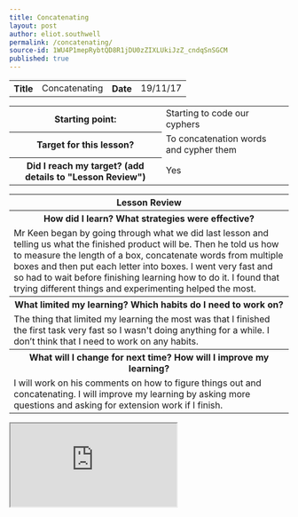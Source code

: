 ```yaml
---
title: Concatenating
layout: post
author: eliot.southwell
permalink: /concatenating/
source-id: 1WU4P1mepRybtQD8R1jDU0zZIXLUkiJzZ_cndqSnSGCM
published: true
---
```

<table class="table1">
  <tr>
    <th>Title</th>
    <td>Concatenating</td>
    <th>Date</th>
    <td>19/11/17</td>
  </tr>
</table>


<table class="table1">
  <tr>
    <th>Starting point:</th>
    <td>Starting to code our cyphers</td>
  </tr>
  <tr>
    <th>Target for this lesson?</th>
    <td>To concatenation words and cypher them</td>
  </tr>
  <tr>
    <th>Did I reach my target? 
(add details to "Lesson Review")</th>
    <td>Yes</td>
  </tr>
</table>


<table class="table1">
  <tr>
    <th>Lesson Review</th>
  </tr>
  <tr>
    <th>How did I learn? What strategies were effective? </th>
  </tr>
  <tr>
    <td>Mr Keen began by going through what we did last lesson and telling us what the finished product will be. Then he told us how to measure the length of a box, concatenate words from multiple boxes and then put each letter into boxes. I went very fast and so had to wait before finishing learning how to do it. I found that trying different things and experimenting helped the most.</td>
  </tr>
  <tr>
    <th>What limited my learning? Which habits do I need to work on? </th>
  </tr>
  <tr>
    <td>The thing that limited my learning the most was that I finished the first task very fast so I wasn't doing anything for a while. I don’t think that I need to work on any habits.</td>
  </tr>
  <tr>
    <th>What will I change for next time? How will I improve my learning?</th>
  </tr>
  <tr>
    <td>I will work on his comments on how to figure things out and concatenating. I will improve my learning by asking more questions and asking for extension work if I finish.</td>
  </tr>
</table>

<iframe src="https://docs.google.com/spreadsheets/d/e/2PACX-1vT8VuMv-9ZN4Sebu2RYMu0VNkM-hJN2hW_CpMWN9vx-QMxe1UcKNMsbX7EeT_BlnEbkpfjZkr_Niewo/pubhtml?widget=true&amp;headers=false"></iframe>
